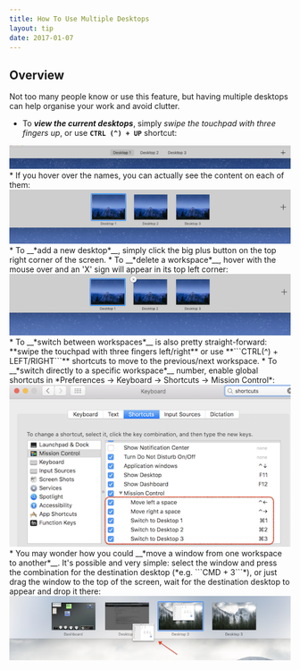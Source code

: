 ```yaml
---
title: How To Use Multiple Desktops
layout: tip
date: 2017-01-07
---
```


## Overview

Not too many people know or use this feature, but having multiple desktops can help organise your work and avoid clutter.
 
* To __*view the current desktops*__, simply *swipe the touchpad with three fingers up*, or use **```CTRL (^) + UP```** shortcut: 

<img src="/assets/images/tips/desktops-show.png" alt="desktops-show" class="figure-body">
* If you hover over the names, you can actually see the content on each of them:

<img src="/assets/images/tips/desktops-show-large.png" alt="desktops-show-large" class="figure-body">
* To __*add a new desktop*__, simply click the big plus button on the top right corner of the screen.
* To __*delete a workspace*__, hover with the mouse over and an 'X' sign will appear in its top left corner:

<img src="/assets/images/tips/desktops-delete.png" alt="desktops-delete" class="figure-body">
* To __*switch between workspaces*__ is also pretty straight-forward: **swipe the touchpad with three fingers left/right** or use **```CTRL(^) + LEFT/RIGHT```** shortcuts to move to the previous/next workspace. 
* To __*switch directly to a specific workspace*__ number, enable global shortcuts in *Preferences → Keyboard → Shortcuts → Mission Control*:

<img src="/assets/images/tips/desktops-switch.png" alt="desktops-switch" class="figure-body">
* You may wonder how you could __*move a window from one workspace to another*__. It's possible and very simple: select the window and press the combination for the destination desktop (*e.g. ```CMD + 3```*), or just drag the window to the top of the screen, wait for the destination desktop to appear and drop it there:

<img src="/assets/images/tips/desktops-move.png" alt="desktops-move" class="figure-body">
